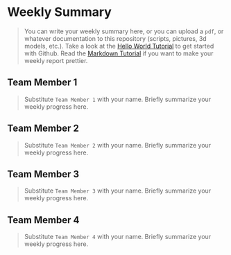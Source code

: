 # Weekly Summary
> You can write your weekly summary here, or you can upload a `pdf`, or whatever documentation to this repository (scripts, pictures, 3d models, etc.). Take a look at the [Hello World Tutorial](https://guides.github.com/activities/hello-world/) to get started with Github. Read the [Markdown Tutorial](https://guides.github.com/features/mastering-markdown/) if you want to make your weekly report prettier.

## Team Member 1
> Substitute `Team Member 1` with your name. Briefly summarize your weekly progress here.

## Team Member 2
> Substitute `Team Member 2` with your name. Briefly summarize your weekly progress here.

## Team Member 3
> Substitute `Team Member 3` with your name. Briefly summarize your weekly progress here.

## Team Member 4
> Substitute `Team Member 4` with your name. Briefly summarize your weekly progress here.

